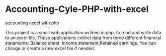Accounting-Cyle-PHP-with-excel
==============================

accounting excel with php

This project is a small web application writeen in php, to read and write data to an excel file. 
These applications collect data from three different financial statements: Balance sheet, Income statement,Retained earnings. You can change or create a new excel file if needed. 
